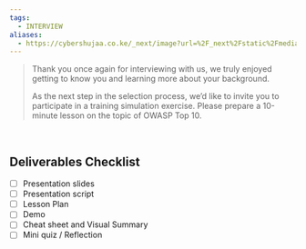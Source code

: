 ```yaml
---
tags:
  - INTERVIEW
aliases:
  - https://cybershujaa.co.ke/_next/image?url=%2F_next%2Fstatic%2Fmedia%2Fcybershujaa-logo.f9e17b4e.png&w=384&q=75
---
```

> Thank you once again for interviewing with us, we truly enjoyed getting to know you and learning more about your background.
> 
> As the next step in the selection process, we’d like to invite you to participate in a training simulation exercise. Please prepare a 10-minute lesson on the topic of OWASP Top 10.
<div>
<br>
</div>

## Deliverables Checklist

- [ ] Presentation slides
- [ ] Presentation script
- [ ] Lesson Plan
- [ ] Demo
- [ ] Cheat sheet and Visual Summary
- [ ] Mini quiz / Reflection